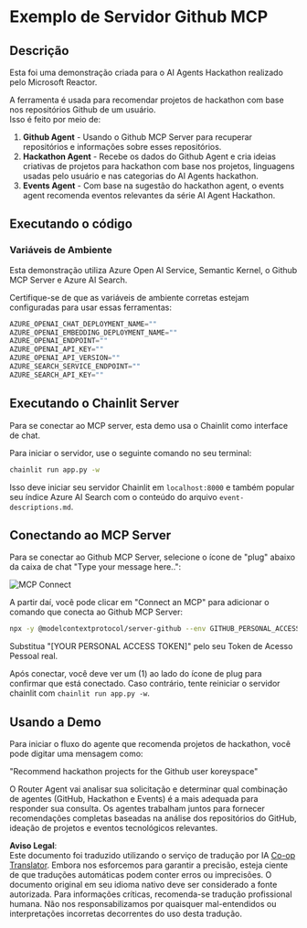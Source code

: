 <!--
CO_OP_TRANSLATOR_METADATA:
{
  "original_hash": "9bf0395cbc541ce8db2a9699c8678dfc",
  "translation_date": "2025-07-12T14:22:01+00:00",
  "source_file": "11-mcp/code_samples/github-mcp/README.md",
  "language_code": "br"
}
-->
# Exemplo de Servidor Github MCP

## Descrição

Esta foi uma demonstração criada para o AI Agents Hackathon realizado pelo Microsoft Reactor.

A ferramenta é usada para recomendar projetos de hackathon com base nos repositórios Github de um usuário.  
Isso é feito por meio de:

1. **Github Agent** - Usando o Github MCP Server para recuperar repositórios e informações sobre esses repositórios.  
2. **Hackathon Agent** - Recebe os dados do Github Agent e cria ideias criativas de projetos para hackathon com base nos projetos, linguagens usadas pelo usuário e nas categorias do AI Agents hackathon.  
3. **Events Agent** - Com base na sugestão do hackathon agent, o events agent recomenda eventos relevantes da série AI Agent Hackathon.

## Executando o código

### Variáveis de Ambiente

Esta demonstração utiliza Azure Open AI Service, Semantic Kernel, o Github MCP Server e Azure AI Search.

Certifique-se de que as variáveis de ambiente corretas estejam configuradas para usar essas ferramentas:

```python
AZURE_OPENAI_CHAT_DEPLOYMENT_NAME=""
AZURE_OPENAI_EMBEDDING_DEPLOYMENT_NAME=""
AZURE_OPENAI_ENDPOINT=""
AZURE_OPENAI_API_KEY=""
AZURE_OPENAI_API_VERSION=""
AZURE_SEARCH_SERVICE_ENDPOINT=""
AZURE_SEARCH_API_KEY=""
```

## Executando o Chainlit Server

Para se conectar ao MCP server, esta demo usa o Chainlit como interface de chat.

Para iniciar o servidor, use o seguinte comando no seu terminal:

```bash
chainlit run app.py -w
```

Isso deve iniciar seu servidor Chainlit em `localhost:8000` e também popular seu índice Azure AI Search com o conteúdo do arquivo `event-descriptions.md`.

## Conectando ao MCP Server

Para se conectar ao Github MCP Server, selecione o ícone de "plug" abaixo da caixa de chat "Type your message here..":

![MCP Connect](../../../../../translated_images/mcp-chainlit-1.9154745f51c1f0437829df7624bff2f6268272f964f260fae8c7134d54e00f50.br.png)

A partir daí, você pode clicar em "Connect an MCP" para adicionar o comando que conecta ao Github MCP Server:

```bash
npx -y @modelcontextprotocol/server-github --env GITHUB_PERSONAL_ACCESS_TOKEN=[YOUR PERSONAL ACCESS TOKEN]
```

Substitua "[YOUR PERSONAL ACCESS TOKEN]" pelo seu Token de Acesso Pessoal real.

Após conectar, você deve ver um (1) ao lado do ícone de plug para confirmar que está conectado. Caso contrário, tente reiniciar o servidor chainlit com `chainlit run app.py -w`.

## Usando a Demo

Para iniciar o fluxo do agente que recomenda projetos de hackathon, você pode digitar uma mensagem como:

"Recommend hackathon projects for the Github user koreyspace"

O Router Agent vai analisar sua solicitação e determinar qual combinação de agentes (GitHub, Hackathon e Events) é a mais adequada para responder sua consulta. Os agentes trabalham juntos para fornecer recomendações completas baseadas na análise dos repositórios do GitHub, ideação de projetos e eventos tecnológicos relevantes.

**Aviso Legal**:  
Este documento foi traduzido utilizando o serviço de tradução por IA [Co-op Translator](https://github.com/Azure/co-op-translator). Embora nos esforcemos para garantir a precisão, esteja ciente de que traduções automáticas podem conter erros ou imprecisões. O documento original em seu idioma nativo deve ser considerado a fonte autorizada. Para informações críticas, recomenda-se tradução profissional humana. Não nos responsabilizamos por quaisquer mal-entendidos ou interpretações incorretas decorrentes do uso desta tradução.